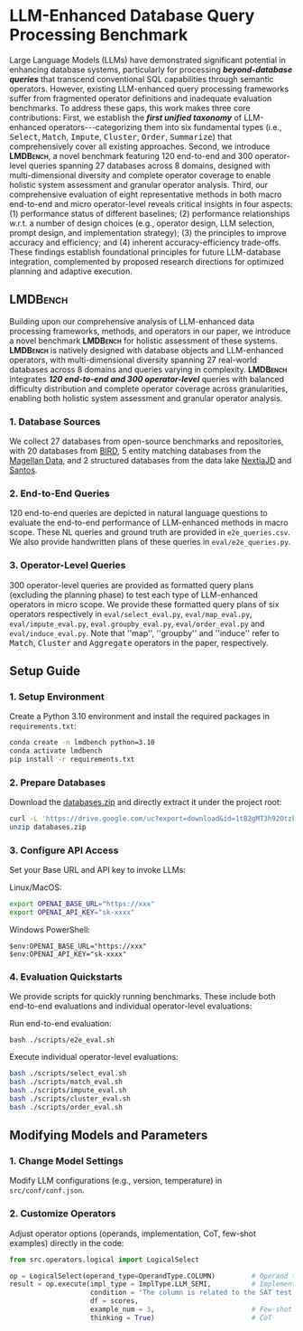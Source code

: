 # LLM-Enhanced Database Query Processing Benchmark

Large Language Models (LLMs) have demonstrated significant potential in enhancing database systems, particularly for processing _**beyond-database queries**_ that transcend conventional SQL capabilities through semantic operators. 
However, existing LLM-enhanced query processing frameworks suffer from fragmented operator definitions and inadequate evaluation benchmarks. 
To address these gaps, this work makes three core contributions: First, we establish the _**first unified taxonomy**_ of LLM-enhanced operators---categorizing them into six fundamental types (i.e., <span style="font-family: monospace;">Select</span>, <span style="font-family: monospace;">Match</span>, <span style="font-family: monospace;">Impute</span>, <span style="font-family: monospace;">Cluster</span>, <span style="font-family: monospace;">Order</span>, <span style="font-family: monospace;">Summarize</span>) that comprehensively cover all existing approaches. Second, we introduce **<span style="font-variant: small-caps;">LMDBench</span>**, a novel benchmark featuring 120 end-to-end and 300 operator-level queries spanning 27 databases across 8 domains, designed with multi-dimensional diversity and complete operator coverage to enable holistic system assessment and granular operator analysis. Third, our comprehensive evaluation of eight representative methods in both macro end-to-end and micro operator-level reveals critical insights in four aspects:
(1) performance status of different baselines;
(2) performance relationships w.r.t. a number of design choices (e.g., operator design, LLM selection, prompt design, and implementation strategy);
(3) the principles to improve accuracy and efficiency;
and (4) inherent accuracy-efficiency trade-offs.
These findings establish foundational principles for future LLM-database integration, complemented by proposed research directions for optimized planning and adaptive execution.

## <span style="font-variant: small-caps;">LMDBench</span>
Building upon our comprehensive analysis of LLM-enhanced data processing frameworks, methods, and operators in our paper, 
we introduce a novel benchmark **<span style="font-variant: small-caps;">LMDBench</span>** for holistic assessment of these systems. 
**<span style="font-variant: small-caps;">LMDBench</span>** is natively designed with database objects and LLM-enhanced operators, with multi-dimensional diversity spanning 27 real-world databases across 8 domains and queries varying in complexity. 
**<span style="font-variant: small-caps;">LMDBench</span>** integrates _**120 end-to-end and 300 operator-level**_ queries with balanced difficulty distribution and complete operator coverage across granularities, 
enabling both holistic system assessment and granular operator analysis.

### 1. Database Sources
We collect 27 databases from open-source benchmarks and repositories, with 20 databases from [BIRD](https://bird-bench.github.io/), 5 entity matching databases from the [Magellan Data](https://sites.google.com/site/anhaidgroup/useful-stuff/the-magellan-data-repository), and 2 structured databases from the data lake [NextiaJD](https://www.essi.upc.edu/~snadal/nextiajd.html) and [Santos](https://github.com/northeastern-datalab/santos).

### 2. End-to-End Queries
120 end-to-end queries are depicted in natural language questions to evaluate the end-to-end performance of LLM-enhanced methods in macro scope.
These NL queries and ground truth are provided in `e2e_queries.csv`. 
We also provide handwritten plans of these queries in `eval/e2e_queries.py`.


### 3. Operator-Level Queries
300 operator-level queries are provided as formatted query plans (excluding the planning phase) to test each type of
LLM-enhanced operators in micro scope.
We provide these formatted query plans of six operators respectively in `eval/select_eval.py`, `eval/map_eval.py`, `eval/impute_eval.py`, `eval.groupby_eval.py`, `eval/order_eval.py` and `eval/induce_eval.py`.
Note that ''map'', ''groupby'' and ''induce'' refer to <span style="font-family: monospace;">Match</span>, <span style="font-family: monospace;">Cluster</span> and <span style="font-family: monospace;">Aggregate</span> operators in the paper, respectively. 


## Setup Guide
### 1. Setup Environment
Create a Python 3.10 environment and install the required packages in `requirements.txt`:
```bash
conda create -n lmdbench python=3.10
conda activate lmdbench
pip install -r requirements.txt
```
### 2. Prepare Databases
Download the [databases.zip](https://drive.google.com/uc?export=download&id=1tB2gMT3h92OtzkWr_rHzfJml00fLjiRY) and directly extract it under the project root:
```bash
curl -L 'https://drive.google.com/uc?export=download&id=1tB2gMT3h92OtzkWr_rHzfJml00fLjiRY' -o databases.zip
unzip databases.zip
```

### 3. Configure API Access
Set your Base URL and API key to invoke LLMs:

Linux/MacOS:
```bash
export OPENAI_BASE_URL="https://xxx"
export OPENAI_API_KEY="sk-xxxx"
```
Windows PowerShell:
```shell
$env:OPENAI_BASE_URL="https://xxx"
$env:OPENAI_API_KEY="sk-xxxx"
```
### 4. Evaluation Quickstarts
We provide scripts for quickly running benchmarks. These include both end-to-end evaluations and individual operator-level evaluations:

Run end-to-end evaluation:
```shell
bash ./scripts/e2e_eval.sh
```

Execute individual operator-level evaluations:
```bash
bash ./scripts/select_eval.sh
bash ./scripts/match_eval.sh
bash ./scripts/impute_eval.sh
bash ./scripts/cluster_eval.sh
bash ./scripts/order_eval.sh
```

## Modifying Models and Parameters
### 1. Change Model Settings
Modify LLM configurations (e.g., version, temperature) in `src/conf/conf.json`.

### 2. Customize Operators
Adjust operator options (operands, implementation, CoT, few-shot examples) directly in the code:
```python
from src.operators.logical import LogicalSelect

op = LogicalSelect(operand_type=OperandType.COLUMN)         # Operand type
result = op.execute(impl_type = ImplType.LLM_SEMI,          # Implementation type
                    condition = "The column is related to the SAT test.",
                    df = scores, 
                    example_num = 3,                        # Few-shot examples
                    thinking = True)                        # CoT
```